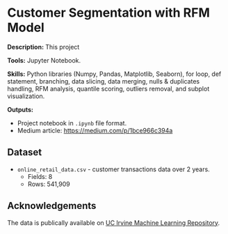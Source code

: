 # Customer Segmentation with RFM Model

**Description:** This project 

**Tools:** Jupyter Notebook.

**Skills:** Python libraries (Numpy, Pandas, Matplotlib, Seaborn), for loop, def statement, branching, data slicing, data merging, nulls & duplicates handling, RFM analysis, quantile scoring, outliers removal, and subplot visualization.

**Outputs:**  
- Project notebook in `.ipynb` file format.
- Medium article: https://medium.com/p/1bce966c394a

## Dataset
- `online_retail_data.csv` - customer transactions data over 2 years.
  - Fields: 8
  - Rows: 541,909

## Acknowledgements
The data is publically available on [UC Irvine Machine Learning Repository](https://archive.ics.uci.edu/).
